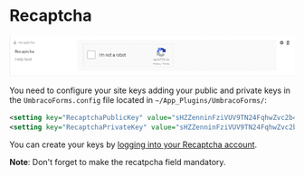 # Recaptcha

![Recaptcha2](images/recaptcha2.png)

You need to configure your site keys adding your public and private keys in the `UmbracoForms.config` file located in `~/App_Plugins/UmbracoForms/`:

```xml
<setting key="RecaptchaPublicKey" value="sHZZenninFziVUV9TN24FqhwZvc2b4e8BLrG" />
<setting key="RecaptchaPrivateKey" value="sHZZenninFziVUV9TN24FqhwZvc2b4e8BLrG-" />
```

You can create your keys by [logging into your Recaptcha account](https://www.google.com/recaptcha/).

**Note**: Don't forget to make the recatpcha field mandatory.